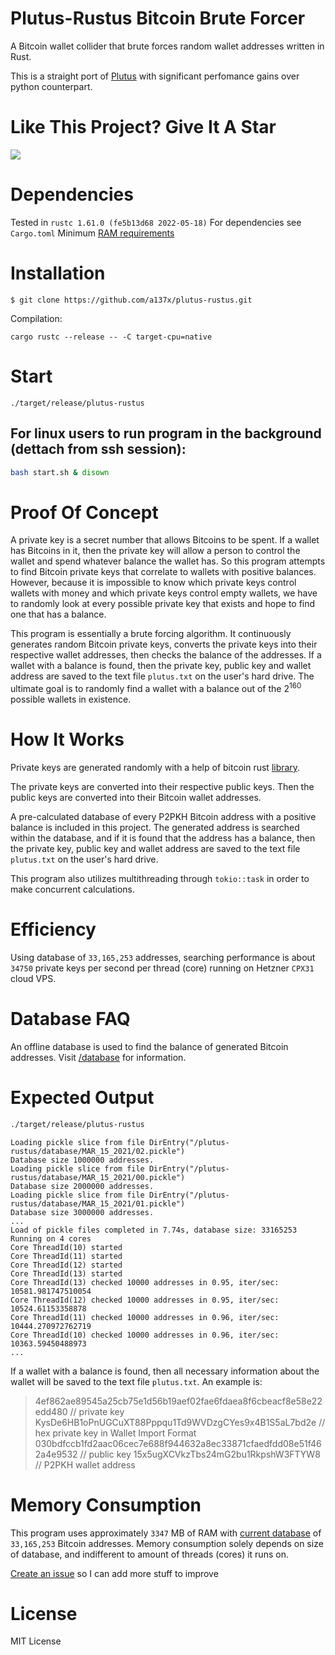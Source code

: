 # Plutus-Rustus Bitcoin Brute Forcer

A Bitcoin wallet collider that brute forces random wallet addresses written in Rust.

This is a straight port of [Plutus](https://github.com/Isaacdelly/Plutus) with significant perfomance gains over python counterpart.

# Like This Project? Give It A Star

[![](https://img.shields.io/github/stars/a137x/plutus-rustus.svg)](https://github.com/a137x/plutus-rustus)

# Dependencies
Tested in `rustc 1.61.0 (fe5b13d68 2022-05-18)`
For dependencies see `Cargo.toml`
Minimum <a href="#memory-consumption">RAM requirements</a>

# Installation

```
$ git clone https://github.com/a137x/plutus-rustus.git
```

Compilation:
```
cargo rustc --release -- -C target-cpu=native
```

# Start

```
./target/release/plutus-rustus
```
## For linux users to run program in the background (dettach from ssh session):
```bash
bash start.sh & disown
```

# Proof Of Concept

A private key is a secret number that allows Bitcoins to be spent. If a wallet has Bitcoins in it, then the private key will allow a person to control the wallet and spend whatever balance the wallet has. So this program attempts to find Bitcoin private keys that correlate to wallets with positive balances. However, because it is impossible to know which private keys control wallets with money and which private keys control empty wallets, we have to randomly look at every possible private key that exists and hope to find one that has a balance.

This program is essentially a brute forcing algorithm. It continuously generates random Bitcoin private keys, converts the private keys into their respective wallet addresses, then checks the balance of the addresses. If a wallet with a balance is found, then the private key, public key and wallet address are saved to the text file `plutus.txt` on the user's hard drive. The ultimate goal is to randomly find a wallet with a balance out of the 2<sup>160</sup> possible wallets in existence. 

# How It Works

Private keys are generated randomly with a help of bitcoin rust [library]( https://docs.rs/crate/bitcoin/latest).

The private keys are converted into their respective public keys. Then the public keys are converted into their Bitcoin wallet addresses.

A pre-calculated database of every P2PKH Bitcoin address with a positive balance is included in this project. The generated address is searched within the database, and if it is found that the address has a balance, then the private key, public key and wallet address are saved to the text file `plutus.txt` on the user's hard drive.

This program also utilizes multithreading through `tokio::task` in order to make concurrent calculations.

# Efficiency

Using database of `33,165,253` addresses, searching performance is about `34750` private keys per second per thread (core) running on Hetzner `CPX31` cloud VPS.
# Database FAQ

An offline database is used to find the balance of generated Bitcoin addresses. Visit <a href="/database/">/database</a> for information.

# Expected Output

```bash
./target/release/plutus-rustus 
```   
```          
Loading pickle slice from file DirEntry("/plutus-rustus/database/MAR_15_2021/02.pickle")
Database size 1000000 addresses.
Loading pickle slice from file DirEntry("/plutus-rustus/database/MAR_15_2021/00.pickle")
Database size 2000000 addresses.
Loading pickle slice from file DirEntry("/plutus-rustus/database/MAR_15_2021/01.pickle")
Database size 3000000 addresses.
...
Load of pickle files completed in 7.74s, database size: 33165253
Running on 4 cores
Core ThreadId(10) started
Core ThreadId(11) started
Core ThreadId(12) started
Core ThreadId(13) started
Core ThreadId(13) checked 10000 addresses in 0.95, iter/sec: 10581.981747510054
Core ThreadId(12) checked 10000 addresses in 0.95, iter/sec: 10524.61153358878
Core ThreadId(11) checked 10000 addresses in 0.96, iter/sec: 10444.270972762719
Core ThreadId(10) checked 10000 addresses in 0.96, iter/sec: 10363.59450488973
...
```

If a wallet with a balance is found, then all necessary information about the wallet will be saved to the text file `plutus.txt`. An example is:

>4ef862ae89545a25cb75e1d56b19aef02fae6fdaea8f6cbeacf8e58e22edd480 // private key
>KysDe6HB1oPnUGCuXT88Pppqu1Td9WVDzgCYes9x4B1S5aL7bd2e // hex private key in Wallet Import Format
>030bdfccb1fd2aac06cec7e688f944632a8ec33871cfaedfdd08e51f462a4e9532 // public key
>15x5ugXCVkzTbs24mG2bu1RkpshW3FTYW8 // P2PKH wallet address

# Memory Consumption
This program uses approximately `3347` MB of RAM with <a href="/database/">current database</a> of `33,165,253` Bitcoin addresses. Memory consumption solely depends on size of database, and indifferent to amount of threads (cores) it runs on.


<a href="https://github.com/a137x/plutus-rustus/issues">Create an issue</a> so I can add more stuff to improve

# License
MIT License
